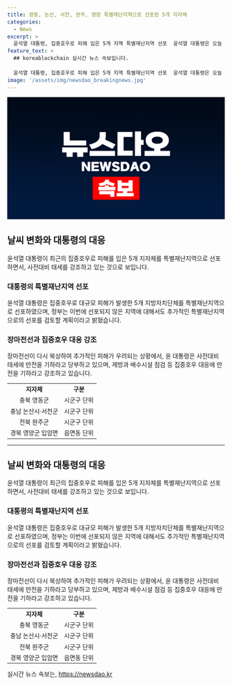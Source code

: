 ```yaml
---
title: 영동, 논산, 서천, 완주, 영양 특별재난지역으로 선포된 5개 지자체
categories:
  - News
excerpt: >
  윤석열 대통령, 집중호우로 피해 입은 5개 지역 특별재난지역 선포  윤석열 대통령은 오늘 집중호우로 대규모 피해가 발생한 5개 지방자치단체를 특별재난지역으로 선포했다. 선포된 지역은 사전 피해조사가 완료된 곳으로, 정부는 추가 지역에 대해서도 합동조사를 통해 특별재난지역으로 선포할 계획이라고 밝혔다. 대통령은 장마에 대한 긴장을 놓지 말고 피해지역에 신속한 대응을 촉구했으며, 추가 피해 우려에 대비해 사전대비 태세를 만전히 하도록 당부했다.
feature_text: >
  ## koreablockchain 실시간 뉴스 속보입니다.

  윤석열 대통령, 집중호우로 피해 입은 5개 지역 특별재난지역 선포  윤석열 대통령은 오늘 집중호우로 대규모 피해가 발생한 5개 지방자치단체를 특별재난지역으로 선포했다. 선포된 지역은 사전 피해조사가 완료된 곳으로, 정부는 추가 지역에 대해서도 합동조사를 통해 특별재난지역으로 선포할 계획이라고 밝혔다. 대통령은 장마에 대한 긴장을 놓지 말고 피해지역에 신속한 대응을 촉구했으며, 추가 피해 우려에 대비해 사전대비 태세를 만전히 하도록 당부했다.
image: '/assets/img/newsdao_breakingnews.jpg'
---
```


<p><img src="/assets/img/newsdao_breakingnews.jpg" alt="koreablockchain 속보" /></p>

<h2 data-ke-size="size26">날씨 변화와 대통령의 대응</h2>

<p data-ke-size="size16">윤석열 대통령이 최근의 집중호우로 피해를 입은 5개 지자체를 특별재난지역으로 선포하면서, 사전대비 태세를 강조하고 있는 것으로 보입니다.</p>

<h3>대통령의 특별재난지역 선포</h3>

<p data-ke-size="size16">윤석열 대통령은 집중호우로 대규모 피해가 발생한 5개 지방자치단체를 특별재난지역으로 선포하였으며, 정부는 이번에 선포되지 않은 지역에 대해서도 추가적인 특별재난지역으로의 선포를 검토할 계획이라고 밝혔습니다.</p>

<h3>장마전선과 집중호우 대응 강조</h3>

<p data-ke-size="size16">장마전선이 다시 북상하여 추가적인 피해가 우려되는 상황에서, 윤 대통령은 사전대비 태세에 만전을 기하라고 당부하고 있으며, 제방과 배수시설 점검 등 집중호우 대응에 만전을 기하라고 강조하고 있습니다.</p>

<table>
    <tr>
        <td style="text-align: center; height: 17px;"><b>지자체</b></td>
        <td style="text-align: center; height: 17px;"><b>구분</b></td>
    </tr>
    <tr>
        <td style="text-align: center; height: 17px;">충북 영동군</td>
        <td style="text-align: center; height: 17px;">시군구 단위</td>
    </tr>
    <tr>
        <td style="text-align: center; height: 17px;">충남 논산시·서천군</td>
        <td style="text-align: center; height: 17px;">시군구 단위</td>
    </tr>
    <tr>
        <td style="text-align: center; height: 17px;">전북 완주군</td>
        <td style="text-align: center; height: 17px;">시군구 단위</td>
    </tr>
    <tr>
        <td style="text-align: center; height: 17px;">경북 영양군 입암면</td>
        <td style="text-align: center; height: 17px;">읍면동 단위</td>
    </tr>
</table>

<hr>

<h2 data-ke-size="size26">날씨 변화와 대통령의 대응</h2>

<p data-ke-size="size16">윤석열 대통령이 최근의 집중호우로 피해를 입은 5개 지자체를 특별재난지역으로 선포하면서, 사전대비 태세를 강조하고 있는 것으로 보입니다.</p>

<h3>대통령의 특별재난지역 선포</h3>

<p data-ke-size="size16">윤석열 대통령은 집중호우로 대규모 피해가 발생한 5개 지방자치단체를 특별재난지역으로 선포하였으며, 정부는 이번에 선포되지 않은 지역에 대해서도 추가적인 특별재난지역으로의 선포를 검토할 계획이라고 밝혔습니다.</p>

<h3>장마전선과 집중호우 대응 강조</h3>

<p data-ke-size="size16">장마전선이 다시 북상하여 추가적인 피해가 우려되는 상황에서, 윤 대통령은 사전대비 태세에 만전을 기하라고 당부하고 있으며, 제방과 배수시설 점검 등 집중호우 대응에 만전을 기하라고 강조하고 있습니다.</p>

<table>
    <tr>
        <td style="text-align: center; height: 17px;"><b>지자체</b></td>
        <td style="text-align: center; height: 17px;"><b>구분</b></td>
    </tr>
    <tr>
        <td style="text-align: center; height: 17px;">충북 영동군</td>
        <td style="text-align: center; height: 17px;">시군구 단위</td>
    </tr>
    <tr>
        <td style="text-align: center; height: 17px;">충남 논산시·서천군</td>
        <td style="text-align: center; height: 17px;">시군구 단위</td>
    </tr>
    <tr>
        <td style="text-align: center; height: 17px;">전북 완주군</td>
        <td style="text-align: center; height: 17px;">시군구 단위</td>
    </tr>
    <tr>
        <td style="text-align: center; height: 17px;">경북 영양군 입암면</td>
        <td style="text-align: center; height: 17px;">읍면동 단위</td>
    </tr>
</table>
실시간 뉴스 속보는, <a href="https://newsdao.kr" rel="dofollow">https://newsdao.kr</a>


